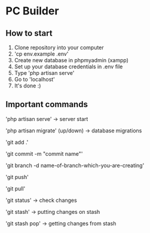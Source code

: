 # PC Builder

## How to start

1. Clone repository into your computer
2. 'cp env.example .env'
3. Create new database in phpmyadmin (xampp)
4. Set up your database credentials in .env file
5. Type 'php artisan serve'
6. Go to 'localhost'
7. It's done :)




## Important commands

'php artisan serve' -> server start

'php artisan migrate' (up/down) -> database migrations

'git add .'

'git commit -m "commit name"'

'git branch -d name-of-branch-which-you-are-creating'

'git push'

'git pull'

'git status' -> check changes

'git stash' -> putting changes on stash

'git stash pop' -> getting changes from stash
